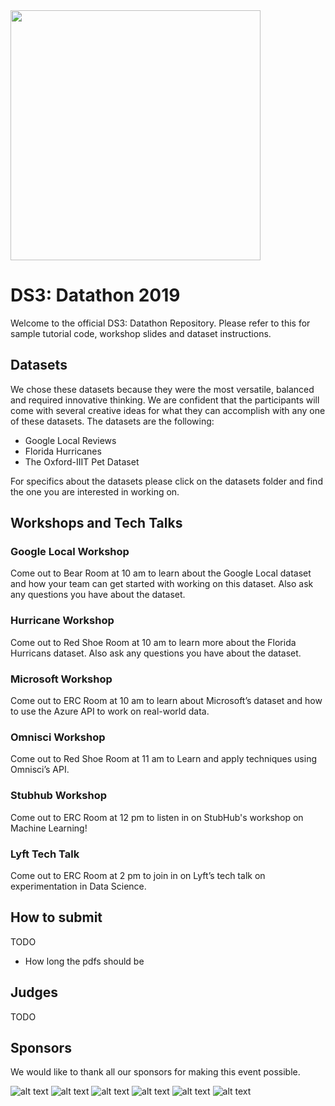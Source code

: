 <img src="https://github.com/data-science-student-society/datathon2019/blob/master/images/datathon.png" width="400" />

# DS3: Datathon 2019
Welcome to the official DS3: Datathon Repository. Please refer to this for sample tutorial code, workshop slides and dataset instructions.

## Datasets
We chose these datasets because they were the most versatile, balanced and required innovative thinking. We are confident that the participants will come with several creative ideas for what they can accomplish with any one of these datasets. The datasets are the following:

- Google Local Reviews 
- Florida Hurricanes
- The Oxford-IIIT Pet Dataset

For specifics about the datasets please click on the datasets folder and find the one you are interested in working on. 

## Workshops and Tech Talks
### Google Local Workshop
Come out to Bear Room at 10 am to learn about the Google Local dataset and how your team can get started with working on this dataset. Also ask any questions you have about the dataset. 

### Hurricane Workshop
Come out to Red Shoe Room at 10 am to learn more about the Florida Hurricans dataset. Also ask any questions you have about the dataset. 

### Microsoft Workshop
Come out to ERC Room at 10 am to learn about Microsoft’s dataset and how to use the Azure API to work on real-world data.

### Omnisci Workshop
Come out to Red Shoe Room at 11 am to Learn and apply techniques using Omnisci’s API.

### Stubhub Workshop
Come out to ERC Room at 12 pm to listen in on StubHub's workshop on Machine Learning!

### Lyft Tech Talk
Come out to ERC Room at 2 pm to join in on Lyft’s tech talk on experimentation in Data Science.

## How to submit 
TODO
- How long the pdfs should be

## Judges
TODO

## Sponsors

We would like to thank all our sponsors for making this event possible. 

![alt text](https://github.com/data-science-student-society/datathon2019/blob/master/images/microsoft.png)
![alt text](https://github.com/data-science-student-society/datathon2019/blob/master/images/lyft.png)
![alt text](https://github.com/data-science-student-society/datathon2019/blob/master/images/stubhub.png)
![alt text](https://github.com/data-science-student-society/datathon2019/blob/master/images/omnisci.png)
![alt text](https://github.com/data-science-student-society/datathon2019/blob/master/images/mcc.png)
![alt text](https://github.com/data-science-student-society/datathon2019/blob/master/images/univcenter.png)
